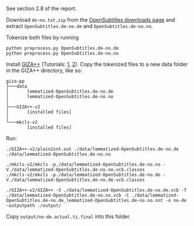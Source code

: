 See section 2.8 of the report.

Download `de-no.txt.zip` from the [OpenSubtitles downloads page](http://opus.nlpl.eu/OpenSubtitles-v2018.php) and extract `OpenSubtitles.de-no.de` and `OpenSubtitles.de-no.no`.

Tokenize both files by running
```
python preprocess.py OpenSubtitles.de-no.de
python preprocess.py OpenSubtitles.de-no.no
```

Install [GIZA++](https://github.com/moses-smt/giza-pp) (Tutorials: [1](https://okapiframework.org/wiki/index.php/GIZA%2B%2B_Installation_and_Running_Tutorial), [2](http://masatohagiwara.net/using-giza-to-obtain-word-alignment-between-bilingual-sentences.html)).
Copy the tokenized files to a new data folder in the GIZA++ directory, like so:
```
giza-pp
├───data
│       lemmatized-OpenSubtitles.de-no.de
│       lemmatized-OpenSubtitles.de-no.no
│
├───GIZA++-v2
│       [installed files]
│
└───mkcls-v2
        [installed files]
```

Run:
```
./GIZA++-v2/plain2snt.out ./data/lemmatized-OpenSubtitles.de-no.de ./data/lemmatized-OpenSubtitles.de-no.no

./mkcls-v2/mkcls -p./data/lemmatized-OpenSubtitles.de-no.no -V./data/lemmatized-OpenSubtitles.de-no.no.vcb.classes
./mkcls-v2/mkcls -p./data/lemmatized-OpenSubtitles.de-no.de -V./data/lemmatized-OpenSubtitles.de-no.de.vcb.classes

./GIZA++-v2/GIZA++ -S ./data/lemmatized-OpenSubtitles.de-no.de.vcb -T ./data/lemmatized-OpenSubtitles.de-no.no.vcb -C ./data/lemmatized-OpenSubtitles.de-no.de_lemmatized-OpenSubtitles.de-no.no.snt -o no-de -outputpath ./output/
```

Copy `output/no-de.actual.ti.final` into this folder.
